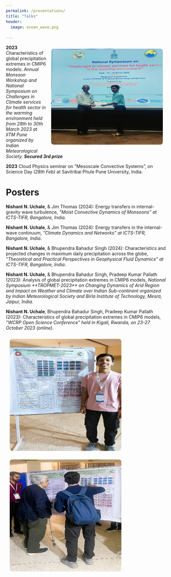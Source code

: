 ```yaml
---
permalink: /presentations/
title: "Talks"
header:
  image: ocean_wave.png

---
```

<html>
<head>
<style>
img {
  border-radius: 20px;
  padding: 12px;
  width:350px;
}
em1 { font-weight: bold; }
em2 { font-style: italic; }
em3 { font-weight: bold; font-style: italic;}
</style>
</head>
<body>

<!-- ![AMS talk](/images/personal/web_talk2.png){: .align-right width="300px" height="200px" margin-right} -->
<!-- ![AMS talk](/images/personal/web_award.jpg){: .align-right width="300px" height="300px" margin-right} -->
<img src="/images/personal/web_award.jpg" alt="Cloud1"  style="height:300px" align="right">
<!-- <img src="paris.jpg" alt="Paris" style="width:50%" align="right"> -->

<p>
  <em1>2023</em1> Characteristics of global precipitation extremes in CMIP6 models: <em2>Annual Monsoon Workshop and National Symposium on Challenges in Climate services for health sector in the warming environment held from 28th to 30th March 2023 at IITM Pune organized by Indian Meteorological Society.</em2> <em3>Secured 3rd prize</em3> </p>
<p>
  <em1>2023</em1> Cloud Physics seminar on ”Mesoscale Convective Systems”, on Science Day <em2>(28th Feb)</em2> at Savitribai Phule Pune University, India.</p>

<h1> Posters</h1>
 <p> <em1>Nishant N. Uchale</em1>, & Jim Thomas (2024): Energy transfers in internal-gravity wave turbulence, <em2>”Moist Convective Dynamics of Monsoons” at ICTS-TIFR, Bangalore, India.</em2></p>

 <p> <em1>Nishant N. Uchale</em1>, & Jim Thomas (2024): Energy transfers in the internal-wave continuum, <em2>”Climate Dynamics and Networks” at ICTS-TIFR, Bangalore, India.</em2></p>

  <p><em1>Nishant N. Uchale</em1>, & Bhupendra Bahadur Singh (2024): Characteristics and projected changes in maximum daily precipitation across the globe, <em2>”Theoretical and Practical Perspectives in Geophysical Fluid Dynamics” at ICTS-TIFR, Bangalore, India.</em2></p>

  <p><em1>Nishant N. Uchale</em1>, & Bhupendra Bahadur Singh, Pradeep Kumar Pallath (2023): Analysis of global precipitation extremes in CMIP6 models, <em2> National Symposium **TROPMET-2023** on Changing Dynamics of Arid Region and Impact on Weather and Climate over Indian Sub-continent organized by Indian Meteorological Society and Birla Institute of Technology, Mesra, Jaipur, India.</em2></p>

  <p><em1>Nishant N. Uchale</em1>, Bhupendra Bahadur Singh, Pradeep Kumar Pallath (2023): Characteristics of global precipitation extremes in CMIP6 models, <em2>”WCRP Open Science Conference” held in Kigali, Rwanda, on 23-27 October 2023 (online)</em2>.</p>

<!-- ![AMS talk](/images/personal/web_poster.jpg){: .align-left width="310px" height="150px" margin-left border-radius: 8px}
![AMS talk](/images/personal/web_posexp.jpg){: .align-right width="310px" height="150px" margin-right border-radius: 8px} -->

<img src="/images/personal/web_poster.jpg" alt="Cloud1" height="350px" >
<img src="/images/personal/web_posexp.jpg" alt="Cloud1" height="350px" >

<!-- <div class="timelineitem">
  <div class="tdate"> Apr 2023 </div>
  <div class="ttitle">Characteristics of global precipitation extremes in CMIP6 models </div>
  <div class="tdesc">*Annual Monsoon Workshop and National Symposium on Challenges in Climate services for health sector in the warming environment held from 28th to 30th March 2023 at IITM Pune organized by Indian Meteorological Society.* **Secured 3rd prize**
      <br> Indian Institute of Tropical Meteorology, Pune, India </div>
</div>
    
<div class="timelineitem">
  <div class="tdate"> Feb 2024 </div>
  <div class="ttitle">Gravitational Waves from Inspiraling Neutron Star Binaries: Magnetic Fields, Tidal Fields and Eccentricities</div>
  <div class="tdesc">42nd meeting of the Astronomical Society of India (<span style="color:grey">Poster</span>)
  <br>               Indian Institute of Science, Bengaluru, India </div>
</div>

<div class="timelineitem">
  <div class="tdate"> Dec 2023 </div>
  <div class="ttitle">Gravitational Waves from Magnetized Neutron Stars in Eccentric Orbits</div>
  <div class="tdesc">10th International Conference on Gravitation and Cosmology: New Horizons and Singularities in Gravity (<span style="color:grey">Poster</span>)
  <br>               Indian Institute of Technology, Guwahati, India </div>
</div>

<div class="timelineitem">
  <div class="tdate"> Nov 2023 </div>
  <div class="ttitle">GWAK: Gravitational-Wave Anomalous Knowledge with Recurrent Autoencoders (Raikman et al.)</div>
  <div class="tdesc">Conducted a seminar and led the discussion in the Astrophysical Relativity Journal Club at ICTS (<span style="color:grey">Seminar</span>)
  <br>               International Centre for Theoretical Sciences, Bengaluru, India </div>
</div>

<div class="timelineitem">
  <div class="tdate"> Apr 2023 </div>
  <div class="ttitle">Beyond the Binary: Detecting Gravitational Waves from Supernovae</div>
  <div class="tdesc">MS Thesis Talk Series, Aakashganga (IISER Pune Astronomy Club) (<span style="color:grey">Invited Talk</span>)
  <br>               Indian Institute of Science Education and Research Pune, India </div>
</div>

<div class="timelineitem">
  <div class="tdate"> Dec 2022 </div>
  <div class="ttitle">Detection and Reconstruction of GWs from Core-Collapse Supernovae</div>
  <div class="tdesc">32nd Meeting of the Indian Association for General Relativity and Gravitation (<span style="color:grey">Flash Talk and Poster</span>)
  <br>               Indian Institute of Science Education and Research Kolkata, India </div>
</div>

<div class="timelineitem">
  <div class="tdate"> Jul 2022 </div>
  <div class="ttitle">Binary Stellar Evolution using COSMIC (Compact Object Synthesis and Monte Carlo Investigation Code)</div>
  <div class="tdesc">Delivered a talk in the conclusion of ICTS GW Summer School mini-research project (<span style="color:grey">Talk</span>)
  <br>               International Centre for Theoretical Sciences, Bengaluru, India </div>
</div> -->
